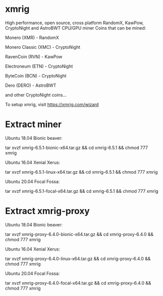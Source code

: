 # xmrig
High performance, open source, cross platform RandomX, KawPow, CryptoNight and AstroBWT CPU/GPU miner
Coins that can be mined:

Monero (XMR) - RandomX

Monero Classic (XMC) - CryptoNight

RavenCoin (RVN) - KawPow

Electroneum (ETN) - CryptoNight

ByteCoin (BCN) - CryptoNight

Dero (DERO) - AstroBWT

and other CryptoNight coins...

To setup xmrig, visit https://xmrig.com/wizard

# Extract miner

Ubuntu 18.04 Bionic beaver:

tar xvzf xmrig-6.5.1-bionic-x64.tar.gz && cd xmrig-6.5.1 && chmod 777 xmrig

Ubuntu 16.04 Xenial Xerus:

tar xvzf xmrig-6.5.1-linux-x64.tar.gz && cd xmrig-6.5.1 && chmod 777 xmrig

Ubuntu 20.04 Focal Fossa:

tar xvzf xmrig-6.5.1-focal-x64.tar.gz && cd xmrig-6.5.1 && chmod 777 xmrig

# Extract xmrig-proxy

Ubuntu 18.04 Bionic beaver:

tar xvzf xmrig-proxy-6.4.0-bionic-x64.tar.gz && cd xmrig-proxy-6.4.0 && chmod 777 xmrig

Ubuntu 16.04 Xenial Xerus:

tar xvzf xmrig-proxy-6.4.0-linux-x64.tar.gz && cd xmrig-proxy-6.4.0 && chmod 777 xmrig

Ubuntu 20.04 Focal Fossa:

tar xvzf xmrig-proxy-6.4.0-focal-x64.tar.gz && cd xmrig-proxy-6.4.0 && chmod 777 xmrig
